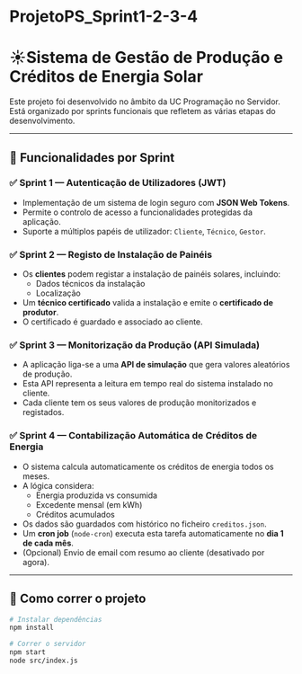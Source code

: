 # ProjetoPS_Sprint1-2-3-4

# ☀Sistema de Gestão de Produção e Créditos de Energia Solar

Este projeto foi desenvolvido no âmbito da UC Programação no Servidor. Está organizado por sprints funcionais que refletem as várias etapas do desenvolvimento.

---

## 🚀 Funcionalidades por Sprint

### ✅ Sprint 1 — Autenticação de Utilizadores (JWT)
- Implementação de um sistema de login seguro com **JSON Web Tokens**.
- Permite o controlo de acesso a funcionalidades protegidas da aplicação.
- Suporte a múltiplos papéis de utilizador: `Cliente`, `Técnico`, `Gestor`.

### ✅ Sprint 2 — Registo de Instalação de Painéis
- Os **clientes** podem registar a instalação de painéis solares, incluindo:
  - Dados técnicos da instalação
  - Localização
- Um **técnico certificado** valida a instalação e emite o **certificado de produtor**.
- O certificado é guardado e associado ao cliente.

### ✅ Sprint 3 — Monitorização da Produção (API Simulada)
- A aplicação liga-se a uma **API de simulação** que gera valores aleatórios de produção.
- Esta API representa a leitura em tempo real do sistema instalado no cliente.
- Cada cliente tem os seus valores de produção monitorizados e registados.

### ✅ Sprint 4 — Contabilização Automática de Créditos de Energia
- O sistema calcula automaticamente os créditos de energia todos os meses.
- A lógica considera:
  - Energia produzida vs consumida
  - Excedente mensal (em kWh)
  - Créditos acumulados
- Os dados são guardados com histórico no ficheiro `creditos.json`.
- Um **cron job** (`node-cron`) executa esta tarefa automaticamente no **dia 1 de cada mês**.
- (Opcional) Envio de email com resumo ao cliente (desativado por agora).

---

## 🧪 Como correr o projeto

```bash
# Instalar dependências
npm install

# Correr o servidor
npm start
node src/index.js

